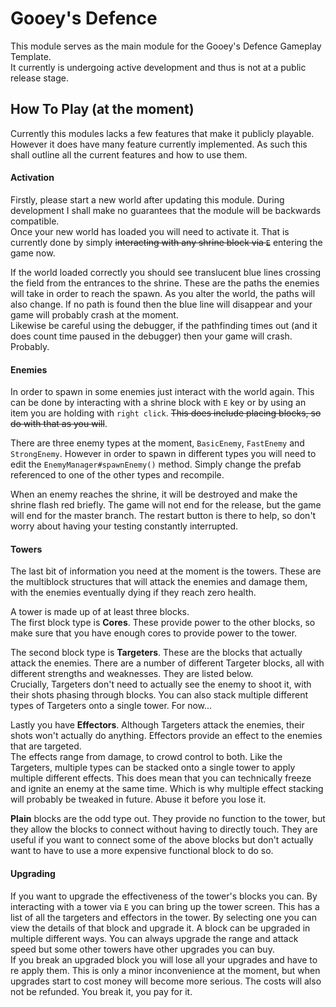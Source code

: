# Gooey's Defence
This module serves as the main module for the Gooey's Defence Gameplay Template.  
It currently is undergoing active development and thus is not at a public release stage.

## How To Play (at the moment)
Currently this modules lacks a few features that make it publicly playable. However it does have many feature currently implemented. As such this shall outline all the current features and how to use them.

#### Activation 
Firstly, please start a new world after updating this module. During development I shall make no guarantees that the module will be backwards compatible.  
Once your new world has loaded you will need to activate it. That is currently done by simply ~~interacting with any shrine block via `E`~~ entering the game now.

If the world loaded correctly you should see translucent blue lines crossing the field from the entrances to the shrine. These are the paths the enemies will take in order to reach the spawn. As you alter the world, the paths will also change. If no path is found then the blue line will disappear and your game will probably crash at the moment.  
Likewise be careful using the debugger, if the pathfinding times out (and it does count time paused in the debugger) then your game will crash.  
Probably.


#### Enemies
In order to spawn in some enemies just interact with the world again. This can be done by interacting with a shrine block with `E` key or by using an item you are holding with `right click`. ~~This does include placing blocks, so do with that as you will~~.

There are three enemy types at the moment, `BasicEnemy`, `FastEnemy` and `StrongEnemy`. However in order to spawn in different types you will need to edit the `EnemyManager#spawnEnemy()` method. Simply change the prefab referenced to one of the other types and recompile.  

When an enemy reaches the shrine, it will be destroyed and make the shrine flash red briefly. The game will not end for the release, but the game will end for the master branch. The restart button is there to help, so don't worry about having your testing constantly interrupted.

#### Towers
The last bit of information you need at the moment is the towers. These are the multiblock structures that will attack the enemies and damage them, with the enemies eventually dying if they reach zero health.

A tower is made up of at least three blocks.  
The first block type is **Cores**. These provide power to the other blocks, so make sure that you have enough cores to provide power to the tower.  

The second block type is **Targeters**. These are the blocks that actually attack the enemies. There are a number of different Targeter blocks, all with different strengths and weaknesses. They are listed below.  
Crucially, Targeters don't need to actually see the enemy to shoot it, with their shots phasing through blocks. You can also stack multiple different types of Targeters onto a single tower. For now...

Lastly you have **Effectors**. Although Targeters attack the enemies, their shots won't actually do anything. Effectors provide an effect to the enemies that are targeted.  
The effects range from damage, to crowd control to both. Like the Targeters, multiple types can be stacked onto a single tower to apply multiple different effects. This does mean that you can technically freeze and ignite an enemy at the same time. Which is why multiple effect stacking will probably be tweaked in future. Abuse it before you lose it.

**Plain** blocks are the odd type out. They provide no function to the tower, but they allow the blocks to connect without having to directly touch. They are useful if you want to connect some of the above blocks but don't actually want to have to use a more expensive functional block to do so.

#### Upgrading
If you want to upgrade the effectiveness of the tower's blocks you can. By interacting with a tower via `E` you can bring up the tower screen. This has a list of all the targeters and effectors in the tower. By selecting one you can view the details of that block and upgrade it. A block can be upgraded in multiple different ways. You can always upgrade the range and attack speed but some other towers have other upgrades you can buy.  
If you break an upgraded block you will lose all your upgrades and have to re apply them. This is only a minor inconvenience at the moment, but when upgrades start to cost money will become more serious. The costs will also not be refunded. You break it, you pay for it.